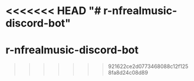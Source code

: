 <<<<<<< HEAD
"# r-nfrealmusic-discord-bot" 
=======
# r-nfrealmusic-discord-bot
>>>>>>> 921622ce2d0773468088c12f1258fa8d24c08d89
